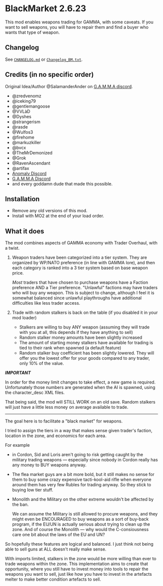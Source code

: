 # BlackMarket 2.6.23

This mod enables weapons trading for GAMMA, with some caveats. If you want to sell weapons, you will have to repair them and find a buyer 
who wants that type of weapon.

## Changelog

See [`CHANGELOG.md`](CHANGELOG.md) or [`Changelog_BM.txt`](Changelog_BM.txt).

## Credits (in no specific order)

Original Idea/Author @SalamanderAnder on [G.A.M.M.A discord](https://discord.gg/stalker-gamma).

- @zredvenomz
- @iceking79
- @gentlemangoose
- @VVLàD
- @Dyshes
- @strangerism
- @rasde
- @Wulfos3
- @firehome
- @markuzkiller
- @bvcx
- @TheMrDemonized
- @Grok
- @RavenAscendant
- @artifax
- [Anomaly Discord](https://discord.com/invite/c4RuJNs)
- [G.A.M.M.A Discord](https://discord.gg/stalker-gamma)
- and every goddamn dude that made this possible.

## Installation

- Remove any old versions of this mod.
- Install with MO2 at the end of your load order.

## What it does

The mod combines aspects of GAMMA economy with Trader Overhaul, with a twist.

1. Weapon traders have been categorized into a tier system. They are organized by WP/NATO preference (in line with GAMMA lore), 
and then each category is ranked into a 3 tier system based on base weapon price.

   *Most* traders that have chosen to purchase weapons have a Faction preference AND a Tier preference. 
   "Unlawful" factions may have traders who will buy any weapon. This is subject to change, 
   although I feel it is somewhat balanced since unlawful playthroughs have additional difficulties like less trader access.

2. Trade with random stalkers is back on the table (if you disabled it in your mod loader)
   - Stalkers are willing to buy ANY weapon (assuming they will trade with you at all, this depends if they have anything to sell)
   - Random stalker money amounts have been slightly increased
   - The amount of starting money stalkers have available for trading is tied to their rank when spawned (a default feature)
   - Random stalker buy coefficient has been slightly lowered. They will offer you the lowest offer for your goods compared to any trader, 
   only 10% of the value.

***IMPORTANT***

In order for the money limit changes to take effect, a new game is required. Unfortunately those numbers are generated when the AI is spawned, 
using the character_desc XML files.

That being said, the mod will STILL WORK on an old save. Random stalkers will just have a little less money on average available to trade.

---

The goal here is to facilitate a "black market" for weapons.

I tried to assign the tiers in a way that makes sense given trader's faction, location in the zone, and economics for each area.

For example

- in Cordon, Sid and Loris aren't going to risk getting caught by the military trading weapons — especially since nobody in Cordon really 
has any money to BUY weapons anyway. 
- The flea market guys are a bit more bold, but it still makes no sense for them to buy some crazy expensive tacti-kool-aid rifle when 
everyone around them has very few Rubles for trading anyway. So they stick to buying low tier stuff.
- Monolith and the Military on the other extreme wouldn't be affected by the ban.

  We can assume the Military is still allowed to procure weapons, and they might even be ENCOURAGED to buy weapons as a sort of 
  buy-back program, if the EU/UN is actually serious about trying to clean up the zone. 
  And of course the Monolith — why would the C-consiousness care one bit about the laws of the EU and UN?

So hopefully these features are logical and balanced. I just think not being able to sell guns at ALL doesn't really make sense.

With imports limited, stalkers in the zone would be more willing than ever to trade weapons within the zone. This implementation 
aims to create that opportunity, where you still have to invest money into tools to repair the weapons you want to sell, 
just like how you have to invest in the artefacts melter to make better condition artefacts to sell.
